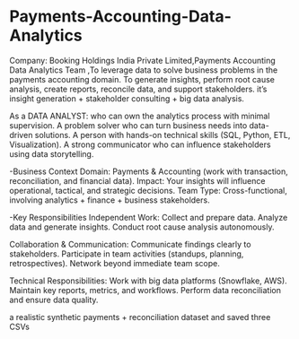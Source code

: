 # Payments-Accounting-Data-Analytics
Company: Booking Holdings India Private Limited,Payments Accounting Data Analytics Team ,To leverage data to solve business problems in the payments accounting domain.  To generate insights, perform root cause analysis, create reports, reconcile data, and support stakeholders. it’s insight generation + stakeholder consulting + big data analysis.

As a DATA ANALYST: who can own the analytics process with minimal supervision.
A problem solver who can turn business needs into data-driven solutions.
A person with hands-on technical skills (SQL, Python, ETL, Visualization).
A strong communicator who can influence stakeholders using data storytelling.


-Business Context
Domain: Payments & Accounting (work with transaction, reconciliation, and financial data).
Impact: Your insights will influence operational, tactical, and strategic decisions.
Team Type: Cross-functional, involving analytics + finance + business stakeholders.

-Key Responsibilities 
Independent Work:
Collect and prepare data.
Analyze data and generate insights.
Conduct root cause analysis autonomously.

Collaboration & Communication:
Communicate findings clearly to stakeholders.
Participate in team activities (standups, planning, retrospectives).
Network beyond immediate team scope.

Technical Responsibilities:
Work with big data platforms (Snowflake, AWS).
Maintain key reports, metrics, and workflows.
Perform data reconciliation and ensure data quality.

a realistic synthetic payments + reconciliation dataset and saved three CSVs 
